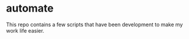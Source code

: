 # automate

This repo contains a few scripts that have been development to make my work life easier.
